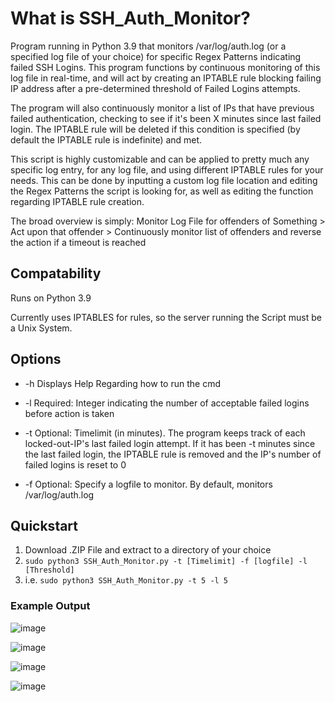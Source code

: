 # What is SSH_Auth_Monitor?
Program running in Python 3.9 that monitors /var/log/auth.log (or a specified log file of your choice) for specific Regex Patterns indicating failed SSH Logins. This program functions by continuous monitoring of this log file in real-time, and will act by creating an IPTABLE rule blocking failing IP address after a pre-determined threshold of Failed Logins attempts. 

The program will also continuously monitor a list of IPs that have previous failed authentication, checking to see if it's been X minutes since last failed login. The IPTABLE rule will be deleted if this condition is specified (by default the IPTABLE rule is indefinite) and met. 

This script is highly customizable and can be applied to pretty much any specific log entry, for any log file, and using different IPTABLE rules for your needs. This can be done by inputting a custom log file location and editing the Regex Patterns the script is looking for, as well as editing the function regarding IPTABLE rule creation. 

The broad overview is simply: Monitor Log File for offenders of Something > Act upon that offender > Continuously monitor list of offenders and reverse the action if a timeout is reached

## Compatability
Runs on Python 3.9

Currently uses IPTABLES for rules, so the server running the Script must be a Unix System.

## Options
* -h      Displays Help Regarding how to run the cmd

* -l      Required: Integer indicating the number of acceptable failed logins before action is taken

* -t      Optional: Timelimit (in minutes). The program keeps track of each locked-out-IP's last failed login attempt. If it has been -t minutes since the last failed login, the           IPTABLE rule is removed and the IP's number of failed logins is reset to 0 

* -f      Optional: Specify a logfile to monitor. By default, monitors /var/log/auth.log

## Quickstart
1) Download .ZIP File and extract to a directory of your choice
2) ```sudo python3 SSH_Auth_Monitor.py -t [Timelimit] -f [logfile] -l [Threshold]```
3) i.e. ``` sudo python3 SSH_Auth_Monitor.py -t 5 -l 5 ```

### Example Output
![image](https://user-images.githubusercontent.com/77559638/151867534-33fc3318-df21-4297-8a7a-df7a83e98b74.png)

![image](https://user-images.githubusercontent.com/77559638/151867617-4409faf3-0614-4f7e-bd8c-b092345b847c.png)

![image](https://user-images.githubusercontent.com/77559638/151867645-a87869fd-7458-4da8-9532-41bb13fda312.png)

![image](https://user-images.githubusercontent.com/77559638/151871927-9a8b0749-5aab-43ca-8db6-3dad96e68fe5.png)



